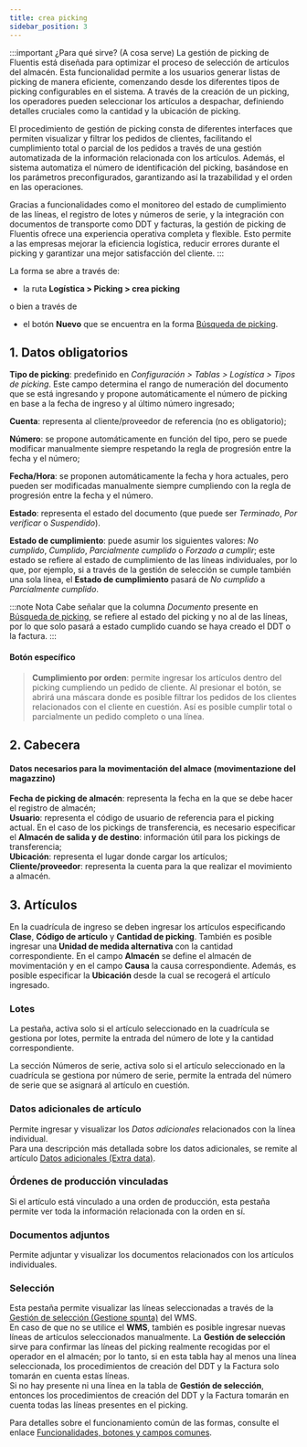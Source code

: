 ```yaml
---
title: crea picking
sidebar_position: 3
---
```


:::important ¿Para qué sirve? (A cosa serve)
La gestión de picking de Fluentis está diseñada para optimizar el proceso de selección de artículos del almacén. Esta funcionalidad permite a los usuarios generar listas de picking de manera eficiente, comenzando desde los diferentes tipos de picking configurables en el sistema. A través de la creación de un picking, los operadores pueden seleccionar los artículos a despachar, definiendo detalles cruciales como la cantidad y la ubicación de picking.

El procedimiento de gestión de picking consta de diferentes interfaces que permiten visualizar y filtrar los pedidos de clientes, facilitando el cumplimiento total o parcial de los pedidos a través de una gestión automatizada de la información relacionada con los artículos. Además, el sistema automatiza el número de identificación del picking, basándose en los parámetros preconfigurados, garantizando así la trazabilidad y el orden en las operaciones.

Gracias a funcionalidades como el monitoreo del estado de cumplimiento de las líneas, el registro de lotes y números de serie, y la integración con documentos de transporte como DDT y facturas, la gestión de picking de Fluentis ofrece una experiencia operativa completa y flexible. Esto permite a las empresas mejorar la eficiencia logística, reducir errores durante el picking y garantizar una mejor satisfacción del cliente.
:::

La forma se abre a través de:  
 -  la ruta **Logística > Picking > crea picking** 

o bien a través de 

 - el botón **Nuevo** que se encuentra en la forma [Búsqueda de picking](/docs/logistics/picking/search-picking).

## 1. Datos obligatorios

**Tipo de picking**:  predefinido en *Configuración > Tablas > Logística > Tipos de picking*. Este campo determina el rango de numeración del documento que se está ingresando y propone automáticamente el número de picking en base a la fecha de ingreso y al último número ingresado;  

**Cuenta**: representa al cliente/proveedor de referencia (no es obligatorio);  

**Número**: se propone automáticamente en función del tipo, pero se puede modificar manualmente siempre respetando la regla de progresión entre la fecha y el número;  

**Fecha/Hora**: se proponen automáticamente la fecha y hora actuales, pero pueden ser modificadas manualmente siempre cumpliendo con la regla de progresión entre la fecha y el número.

**Estado**: representa el estado del documento (que puede ser *Terminado*, *Por verificar* o *Suspendido*).

**Estado de cumplimiento**: puede asumir los siguientes valores: *No cumplido*, *Cumplido*, *Parcialmente cumplido* o *Forzado a cumplir*; este estado se refiere al estado de cumplimiento de las líneas individuales, por lo que, por ejemplo, si a través de la gestión de selección se cumple también una sola línea, el **Estado de cumplimiento** pasará de *No cumplido* a *Parcialmente cumplido*.    

:::note Nota
Cabe señalar que la columna *Documento* presente en [Búsqueda de picking](/docs/logistics/picking/search-picking), se refiere al estado del picking y no al de las líneas, por lo que solo pasará a estado cumplido cuando se haya creado el DDT o la factura.
:::

#### Botón específico

> **Cumplimiento por orden**: permite ingresar los artículos dentro del picking cumpliendo un pedido de cliente. Al presionar el botón, se abrirá una máscara donde es posible filtrar los pedidos de los clientes relacionados con el cliente en cuestión. Así es posible cumplir total o parcialmente un pedido completo o una línea.

## 2. Cabecera

#### Datos necesarios para la movimentación del almace (movimentazione del magazzino)  

**Fecha de picking de almacén**: representa la fecha en la que se debe hacer el registro de almacén;  
**Usuario**: representa el código de usuario de referencia para el picking actual. En el caso de los pickings de transferencia, es necesario especificar el **Almacén de salida y de destino**: información útil para los pickings de transferencia;  
**Ubicación**: representa el lugar donde cargar los artículos;  
**Cliente/proveedor**: representa la cuenta para la que realizar el movimiento a almacén.

## 3. Artículos

En la cuadrícula de ingreso se deben ingresar los artículos especificando **Clase**, **Código de artículo** y **Cantidad de picking**. También es posible ingresar una **Unidad de medida alternativa** con la cantidad correspondiente. En el campo **Almacén** se define el almacén de movimentación y en el campo **Causa** la causa correspondiente. Además, es posible especificar la **Ubicación** desde la cual se recogerá el artículo ingresado.

### Lotes

La pestaña, activa solo si el artículo seleccionado en la cuadrícula se gestiona por lotes, permite la entrada del número de lote y la cantidad correspondiente.

La sección Números de serie, activa solo si el artículo seleccionado en la cuadrícula se gestiona por número de serie, permite la entrada del número de serie que se asignará al artículo en cuestión.

### Datos adicionales de artículo

Permite ingresar y visualizar los *Datos adicionales* relacionados con la línea individual.           
Para una descripción más detallada sobre los datos adicionales, se remite al artículo [Datos adicionales (Extra data)](/docs/configurations/utility/extra-data/extradata/new-extradata).

### Órdenes de producción vinculadas

Si el artículo está vinculado a una orden de producción, esta pestaña permite ver toda la información relacionada con la orden en sí.

### Documentos adjuntos

Permite adjuntar y visualizar los documentos relacionados con los artículos individuales.  

### Selección

Esta pestaña permite visualizar las líneas seleccionadas a través de la [Gestión de selección (Gestione spunta)](/docs/logistics/wms/sales/check-row-management) del WMS.    
En caso de que no se utilice el **WMS**, también es posible ingresar nuevas líneas de artículos seleccionados manualmente. 
La **Gestión de selección** sirve para confirmar las líneas del picking realmente recogidas por el operador en el almacén; por lo tanto, si en esta tabla hay al menos una línea seleccionada, los procedimientos de creación del DDT y la Factura solo tomarán en cuenta estas líneas.         
Si no hay presente ni una línea en la tabla de **Gestión de selección**, entonces los procedimientos de creación del DDT y la Factura tomarán en cuenta todas las líneas presentes en el picking.

Para detalles sobre el funcionamiento común de las formas, consulte el enlace [Funcionalidades, botones y campos comunes](/docs/guide/common).